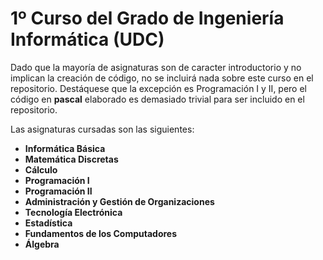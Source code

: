 # 1º Curso del Grado de Ingeniería Informática (UDC)

Dado que la mayoría de asignaturas son de caracter introductorio y no implican la creación de código, no se incluirá nada sobre este curso en el repositorio. Destáquese que la excepción es Programación I y II, pero el código en **pascal** elaborado es demasiado trivial para ser incluido en el repositorio.

Las asignaturas cursadas son las siguientes:

* **Informática Básica**
* **Matemática Discretas**
* **Cálculo**
* **Programación I**
* **Programación II**
* **Administración y Gestión de Organizaciones**
* **Tecnología Electrónica**
* **Estadística**
* **Fundamentos de los Computadores**
* **Álgebra**
